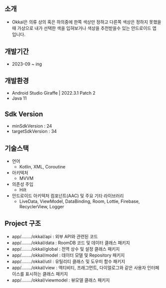 ## 소개
- Okkal은 의류 상의 혹은 하의중에 한쪽 색상만 정하고 다른쪽 색상은 정하지 못했을때 가상으로 내가 선택한 색을 입혀보거나 색상을 추천받을수 있는 안드로이드 앱 입니다.

## 개발기간
- 2023-09 ~ ing

## 개발환경
- Android Studio Giraffe | 2022.3.1 Patch 2
- Java 11

## Sdk Version
- minSdkVersion : 24
- targetSdkVersion : 34

## 기술스택
- 언어
  - Kotlin, XML, Coroutine
- 아키텍처
  - MVVM
- 의존성 주입
  - Hilt
- 안드로이드 아키텍처 컴포넌트(AAC) 및 주요 기타 라이브러리
  - LiveData, ViewModel, DataBinding, Room, Lottie, Firebase, RecyclerView, Logger

## Project 구조
- app/......../okkal/api       : 외부 API와 관련된 코드
- app/......../okkal/data      : RoomDB 코드 및 데이터 클래스 패키지
- app/......../okkal/global    : 전역 상수 및 설정 클래스 패키지
- app/......../okkal/model     : 데이터 모델 및 Repository 패키지
- app/......../okkal/util      : 유틸리티 클래스 및 도우미 함수 패키지
- app/......../okkal/view      : 액티비티, 프래그먼트, 다이얼로그와 같은 사용자 인터페이스를 표시하는 클래스 패키지
- app/......../okkal/viewmodel : 뷰모델 클래스 패키지
